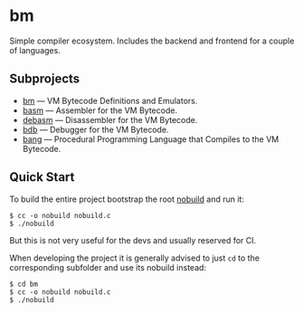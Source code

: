 # bm

Simple compiler ecosystem. Includes the backend and frontend for a couple of languages.

## Subprojects

- [bm](./bm) — VM Bytecode Definitions and Emulators.
- [basm](./basm) — Assembler for the VM Bytecode.
- [debasm](./debasm) — Disassembler for the VM Bytecode.
- [bdb](./bdb) — Debugger for the VM Bytecode.
- [bang](./bang) — Procedural Programming Language that Compiles to the VM Bytecode.

## Quick Start

To build the entire project bootstrap the root [nobuild](https://github.com/tsoding/nobuild) and run it:

```console
$ cc -o nobuild nobuild.c
$ ./nobuild
```

But this is not very useful for the devs and usually reserved for CI.

When developing the project it is generally advised to just `cd` to the corresponding subfolder and use its nobuild instead:

```console
$ cd bm
$ cc -o nobuild nobuild.c
$ ./nobuild
```
